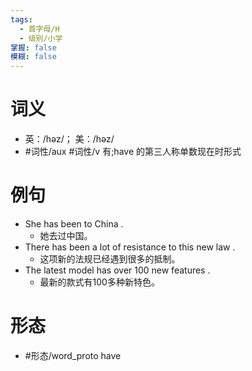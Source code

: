 ```yaml
---
tags:
  - 首字母/H
  - 级别/小学
掌握: false
模糊: false
---
```

# 词义
- 英：/həz/； 美：/həz/
- #词性/aux #词性/v  有;have 的第三人称单数现在时形式
# 例句
- She has been to China .
	- 她去过中国。
- There has been a lot of resistance to this new law .
	- 这项新的法规已经遇到很多的抵制。
- The latest model has over 100 new features .
	- 最新的款式有100多种新特色。
# 形态
- #形态/word_proto have
